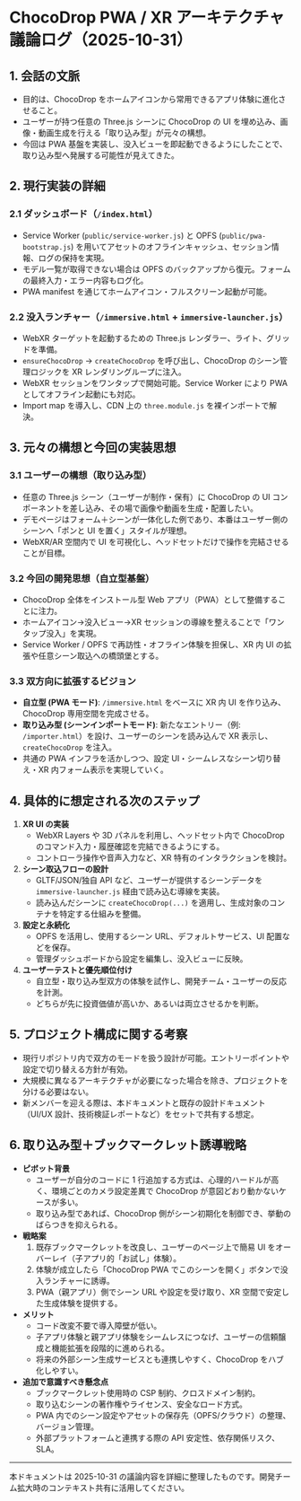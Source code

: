 # ChocoDrop PWA / XR アーキテクチャ議論ログ（2025-10-31）

## 1. 会話の文脈
- 目的は、ChocoDrop をホームアイコンから常用できるアプリ体験に進化させること。
- ユーザーが持つ任意の Three.js シーンに ChocoDrop の UI を埋め込み、画像・動画生成を行える「取り込み型」が元々の構想。
- 今回は PWA 基盤を実装し、没入ビューを即起動できるようにしたことで、取り込み型へ発展する可能性が見えてきた。

## 2. 現行実装の詳細
### 2.1 ダッシュボード（`/index.html`）
- Service Worker (`public/service-worker.js`) と OPFS (`public/pwa-bootstrap.js`) を用いてアセットのオフラインキャッシュ、セッション情報、ログの保持を実現。
- モデル一覧が取得できない場合は OPFS のバックアップから復元。フォームの最終入力・エラー内容もログ化。
- PWA manifest を通じてホームアイコン・フルスクリーン起動が可能。

### 2.2 没入ランチャー（`/immersive.html` + `immersive-launcher.js`）
- WebXR ターゲットを起動するための Three.js レンダラー、ライト、グリッドを準備。
- `ensureChocoDrop` → `createChocoDrop` を呼び出し、ChocoDrop のシーン管理ロジックを XR レンダリングループに注入。
- WebXR セッションをワンタップで開始可能。Service Worker により PWA としてオフライン起動にも対応。
- Import map を導入し、CDN 上の `three.module.js` を裸インポートで解決。

## 3. 元々の構想と今回の実装思想
### 3.1 ユーザーの構想（取り込み型）
- 任意の Three.js シーン（ユーザーが制作・保有）に ChocoDrop の UI コンポーネントを差し込み、その場で画像や動画を生成・配置したい。
- デモページはフォーム＋シーンが一体化した例であり、本番はユーザー側のシーンへ「ポンと UI を置く」スタイルが理想。
- WebXR/AR 空間内で UI を可視化し、ヘッドセットだけで操作を完結させることが目標。

### 3.2 今回の開発思想（自立型基盤）
- ChocoDrop 全体をインストール型 Web アプリ（PWA）として整備することに注力。
- ホームアイコン→没入ビュー→XR セッションの導線を整えることで「ワンタップ没入」を実現。
- Service Worker / OPFS で再訪性・オフライン体験を担保し、XR 内 UI の拡張や任意シーン取込への橋頭堡とする。

### 3.3 双方向に拡張するビジョン
- **自立型 (PWA モード)**: `/immersive.html` をベースに XR 内 UI を作り込み、ChocoDrop 専用空間を完成させる。
- **取り込み型 (シーンインポートモード)**: 新たなエントリー（例: `/importer.html`）を設け、ユーザーのシーンを読み込んで XR 表示し、`createChocoDrop` を注入。
- 共通の PWA インフラを活かしつつ、設定 UI・シームレスなシーン切り替え・XR 内フォーム表示を実現していく。

## 4. 具体的に想定される次のステップ
1. **XR UI の実装**  
   - WebXR Layers や 3D パネルを利用し、ヘッドセット内で ChocoDrop のコマンド入力・履歴確認を完結できるようにする。  
   - コントローラ操作や音声入力など、XR 特有のインタラクションを検討。
2. **シーン取込フローの設計**  
   - GLTF/JSON/独自 API など、ユーザーが提供するシーンデータを `immersive-launcher.js` 経由で読み込む導線を実装。  
   - 読み込んだシーンに `createChocoDrop(...)` を適用し、生成対象のコンテナを特定する仕組みを整備。
3. **設定と永続化**  
   - OPFS を活用し、使用するシーン URL、デフォルトサービス、UI 配置などを保存。  
   - 管理ダッシュボードから設定を編集し、没入ビューに反映。
4. **ユーザーテストと優先順位付け**  
   - 自立型・取り込み型双方の体験を試作し、開発チーム・ユーザーの反応を計測。  
   - どちらが先に投資価値が高いか、あるいは両立させるかを判断。

## 5. プロジェクト構成に関する考察
- 現行リポジトリ内で双方のモードを扱う設計が可能。エントリーポイントや設定で切り替える方針が有効。
- 大規模に異なるアーキテクチャが必要になった場合を除き、プロジェクトを分ける必要はない。
- 新メンバーを迎える際は、本ドキュメントと既存の設計ドキュメント（UI/UX 設計、技術検証レポートなど）をセットで共有する想定。

## 6. 取り込み型＋ブックマークレット誘導戦略
- **ピボット背景**  
  - ユーザーが自分のコードに 1 行追加する方式は、心理的ハードルが高く、環境ごとのカメラ設定差異で ChocoDrop が意図どおり動かないケースが多い。  
  - 取り込み型であれば、ChocoDrop 側がシーン初期化を制御でき、挙動のばらつきを抑えられる。
- **戦略案**  
  1. 既存ブックマークレットを改良し、ユーザーのページ上で簡易 UI をオーバーレイ（子アプリ的「お試し」体験）。  
  2. 体験が成立したら「ChocoDrop PWA でこのシーンを開く」ボタンで没入ランチャーに誘導。  
  3. PWA（親アプリ）側でシーン URL や設定を受け取り、XR 空間で安定した生成体験を提供する。
- **メリット**  
  - コード改変不要で導入障壁が低い。  
  - 子アプリ体験と親アプリ体験をシームレスにつなげ、ユーザーの信頼醸成と機能拡張を段階的に進められる。  
  - 将来の外部シーン生成サービスとも連携しやすく、ChocoDrop をハブ化しやすい。
- **追加で意識すべき懸念点**  
  - ブックマークレット使用時の CSP 制約、クロスドメイン制約。  
  - 取り込むシーンの著作権やライセンス、安全なロード方式。  
  - PWA 内でのシーン設定やアセットの保存先（OPFS/クラウド）の整理、バージョン管理。  
  - 外部プラットフォームと連携する際の API 安定性、依存関係リスク、SLA。

---
本ドキュメントは 2025-10-31 の議論内容を詳細に整理したものです。開発チーム拡大時のコンテキスト共有に活用してください。
